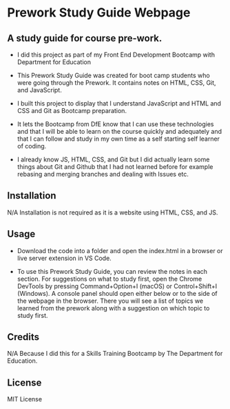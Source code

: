 # Prework Study Guide Webpage
## A study guide for course pre-work.

- I did this project as part of my Front End Development Bootcamp with Department for Education

- This Prework Study Guide was created for boot camp students who were going through the Prework. It contains notes on HTML, CSS, Git, and JavaScript.

- I built this project to display that I understand JavaScript and HTML and CSS and Git as Bootcamp preparation.

- It lets the Bootcamp from DfE know that I can use these technologies and that I will be able to learn on the course quickly and adequately and that I can follow and study in my own time as a self starting self learner of coding.

- I already know JS, HTML, CSS, and Git but I did actually learn some things about Git and Github that I had not learned before for example rebasing and merging branches and dealing with Issues etc.

## Installation
N/A
Installation is not required as it is a website using HTML, CSS, and JS. 

## Usage
- Download the code into a folder and open the index.html in a browser or live server extension in VS Code.

- To use this Prework Study Guide, you can review the notes in each section. For suggestions on what to study first, open the Chrome DevTools by pressing Command+Option+I (macOS) or Control+Shift+I (Windows). A console panel should open either below or to the side of the webpage in the browser. There you will see a list of topics we learned from the prework along with a suggestion on which topic to study first.


## Credits

N/A Because I did this for a Skills Training Bootcamp by The Department for Education.

## License
MIT License